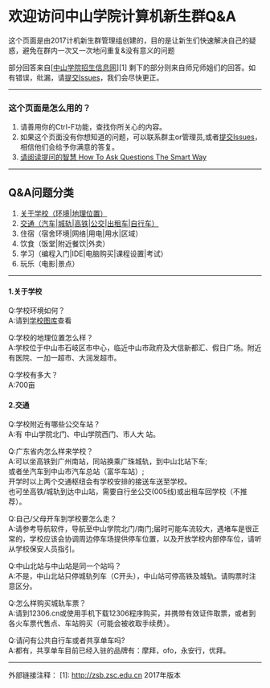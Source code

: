 # 欢迎访问中山学院计算机新生群Q&A

这个页面是由2017计机新生群管理组创建的，目的是让新生们快速解决自己的疑惑，避免在群内一次又一次地问重复&没有意义的问题

部分回答来自[<a href="http://zsb.zsc.edu.cn">中山学院招生信息网</a>][1]
剩下的部分则来自师兄师姐们的回答。如有错误，纰漏，请<a href="https://github.com/FsHtroy/ZSC-New-member-Q-A/issues/new">提交Issues</a>，我们会尽快更正。

------

### 这个页面是怎么用的？

 1. 请善用你的Ctrl-F功能，查找你所关心的内容。
 2. 如果这个页面没有你想知道的问题，可以联系群主or管理员,或者<a href="https://github.com/FsHtroy/ZSC-New-member-Q-A/issues/new">提交Issues</a>，相信他们会给予你满意的答复。
 3. <a href="https://github.com/FredWe/How-To-Ask-Questions-The-Smart-Way/blob/master/README-zh_CN.md">请阅读提问的智慧 How To Ask Questions The Smart Way</a>

------
## Q&A问题分类

 1. <a href="#1关于学校">关于学校（环境|地理位置）</a>
 2. <a href="#2交通">交通（汽车|城轨|高铁|公交|出租车|自行车）</a>
 3. 住宿（宿舍环境|网络|用电|用水|区域）
 4. 饮食（饭堂|附近餐饮|外卖）
 5. 学习（编程入门|IDE|电脑购买|课程设置|考试）
 6. 玩乐（电影|景点）

------
#### 1.关于学校
Q:学校环境如何？</br>
A:请到<a href="http://www.zsc.edu.cn/accessory.php?tack=index">学校图库</a>查看

Q:学校的地理位置怎么样？</br>
A:学校位于中山市石岐区市中心，临近中山市政府及大信新都汇、假日广场。附近有医院、一加一超市、大润发超市。

Q:学校有多大？</br>
A:700亩

#### 2.交通
Q:学校附近有哪些公交车站？</br>
A:有 中山学院北门、中山学院西门、市人大 站。

Q:广东省内怎么样来学校？</br>
A:可以坐高铁到广州南站，同站换乘广珠城轨，到中山北站下车;</br>
或者坐汽车到中山市汽车总站（富华车站）;</br>
开学时以上两个交通枢纽会有学校安排的接送车送至学校。</br>
也可坐高铁/城轨到达中山站，需要自行坐公交(005线)或出租车回学校（不推荐）。

Q:自己/父母开车到学校要怎么走？</br>
A:请参考导航软件，导航至中山学院北门/南门;届时可能车流较大，遇堵车是很正常的，学校应该会协调周边停车场提供停车位置，以及开放学校内部停车位，请听从学校保安人员指引。

Q:中山北站与中山站是同一个站吗？</br>
A:不是，中山北站只停城轨列车（C开头），中山站可停高铁及城轨。请购票时注意区分。

Q:怎么样购买城轨车票？</br>
A:请到12306.cn或使用手机下载12306程序购买，并携带有效证件取票，或者到各火车票代售点、车站购买（可能会被收取手续费）。

Q:请问有公共自行车或者共享单车吗?</br>
A:都有，共享单车目前已经入驻的品牌有：摩拜，ofo，永安行，优拜。

------
外部链接注释：
  [1]: http://zsb.zsc.edu.cn 2017年版本
